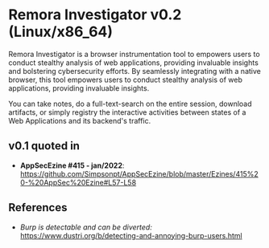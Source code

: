 # Remora Investigator v0.2 (Linux/x86_64)


Remora Investigator is a browser instrumentation tool to empowers users to conduct stealthy analysis of web applications, providing invaluable insights and bolstering cybersecurity efforts. By seamlessly integrating with a native browser, this tool empowers users to conduct stealthy analysis of web applications, providing invaluable insights.

You can take notes, do a full-text-search on the entire session, download artifacts, or simply registry the interactive activities between states of a Web Applications and its backend's traffic.

## v0.1 quoted in
- **AppSecEzine #415 - jan/2022**: https://github.com/Simpsonpt/AppSecEzine/blob/master/Ezines/415%20-%20AppSec%20Ezine#L57-L58


## References

- *Burp is detectable and can be diverted:* https://www.dustri.org/b/detecting-and-annoying-burp-users.html
